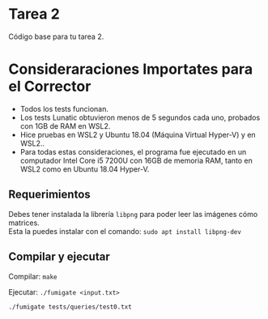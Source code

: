 # Tarea 2 
Código base para tu tarea 2.

# Consideraraciones Importates para el Corrector

- Todos los tests funcionan.
- Los tests Lunatic obtuvieron menos de 5 segundos cada uno, probados con 1GB de RAM en WSL2.
- Hice pruebas en WSL2 y Ubuntu 18.04 (Máquina Virtual Hyper-V) y en WSL2..
- Para todas estas consideraciones, el programa fue ejecutado en un computador Intel Core i5 7200U con 16GB de memoria RAM, tanto en WSL2 como en Ubuntu 18.04 Hyper-V.

## Requerimientos
Debes tener instalada la librería `libpng` para poder leer las imágenes cómo matrices.  
Esta la puedes instalar con el comando:
```sudo apt install libpng-dev```

## Compilar y ejecutar
Compilar:
```make```

Ejecutar:
```./fumigate <input.txt>```

```./fumigate tests/queries/test0.txt```


